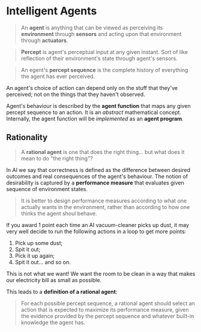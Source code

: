 # Intelligent Agents

> An **agent** is anything that can be viewed as perceiving its **environment**
> through **sensors** and acting upon that environment through **actuators**.

> **Percept** is agent's perceptual input at any given instant. Sort of like
> reflection of their environment's state through agent's sensors.

> An egent's **percept sequence** is the complete history of everything the
> agent has ever perceived.

An agent's choice of action can depend only on the stuff that they've perceived;
not on the things that they haven't observed.

Agent's behaviour is described by the **agent function** that maps any given
percept sequence to an action. It is an _abstract_ mathematical concept.
Internally, the agent function will be _implemented_ as an **agent program**.

## Rationality

> A **rational agent** is one that does the right thing... but what does it mean
> to do "the right thing"?

In AI we say that correctness is defined as the difference between desired
outcomes and real consequences of the agent's behaviour. The notion of
desirability is captured by a **performance measure** that evaluates given
sequence of environment states.

> It is better to design performance measures according to what one actually
> wants in the environment, rather than according to how one thinks the agent
> shoul behave.

If you award 1 point each time an AI vacuum-cleaner picks up dust, it may very
well decide to run the following actions in a loop to get more points:

1. Pick up some dust;
2. Spit it out;
3. Pick it up again;
4. Spit it out... and so on.

This is not what we want! We want the room to be clean in a way that makes our
electricity bill as small as possible.

This leads to a **definition of a rational agent**:

> For each possible percept sequence, a rational agent should select an action
> that is expected to maximize its performance measure, given the evidence
> provided by the percept sequence and whatever built-in knowledge the agent
> has.
